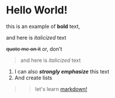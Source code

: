 # Hello World!

this is an example of **bold** text,

and here is *italicized* text

~~quote me on it~~ or, don't 

> and here is *italicized* text
1. I can also ***strongly emphasize*** this text
2. And create lists 
>> let's learn [markdown!](github.com/cherrera1208/reading-notes/markdown.md)

